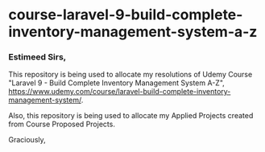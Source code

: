 # course-laravel-9-build-complete-inventory-management-system-a-z

### Estimeed Sirs,

This repository is being used to allocate my resolutions of Udemy Course "Laravel 9 - Build Complete Inventory Management System A-Z",
https://www.udemy.com/course/laravel-build-complete-inventory-management-system/.

Also, this repository is being used to allocate my Applied Projects created from Course Proposed Projects.

Graciously,
